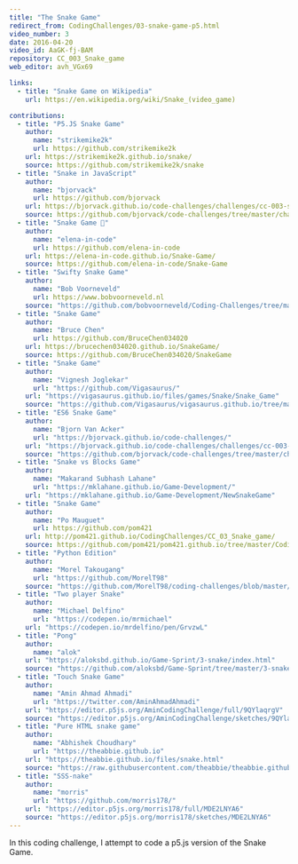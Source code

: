 ```yaml
---
title: "The Snake Game"
redirect_from: CodingChallenges/03-snake-game-p5.html
video_number: 3
date: 2016-04-20
video_id: AaGK-fj-BAM
repository: CC_003_Snake_game
web_editor: avh_VGx69

links:
  - title: "Snake Game on Wikipedia"
    url: https://en.wikipedia.org/wiki/Snake_(video_game)

contributions:
  - title: "P5.JS Snake Game"
    author:
      name: "strikemike2k"
      url: https://github.com/strikemike2k
    url: https://strikemike2k.github.io/snake/
    source: https://github.com/strikemike2k/snake
  - title: "Snake in JavaScript"
    author:
      name: "bjorvack"
      url: https://github.com/bjorvack
    url: https://bjorvack.github.io/code-challenges/challenges/cc-003-snake/
    source: https://github.com/bjorvack/code-challenges/tree/master/challenges/cc-003-snake
  - title: "Snake Game 🐍"
    author:
      name: "elena-in-code"
      url: https://github.com/elena-in-code
    url: https://elena-in-code.github.io/Snake-Game/
    source: https://github.com/elena-in-code/Snake-Game
  - title: "Swifty Snake Game"
    author:
      name: "Bob Voorneveld"
      url: https://www.bobvoorneveld.nl
    source: "https://github.com/bobvoorneveld/Coding-Challenges/tree/master/CC003-The%20Snake%20Game"
  - title: "Snake Game"
    author:
      name: "Bruce Chen"
      url: https://github.com/BruceChen034020
    url: https://brucechen034020.github.io/SnakeGame/
    source: https://github.com/BruceChen034020/SnakeGame
  - title: "Snake Game"
    author:
      name: "Vignesh Joglekar"
      url: "https://github.com/Vigasaurus/"
    url: "https://vigasaurus.github.io/files/games/Snake/Snake_Game"
    source: "https://github.com/Vigasaurus/vigasaurus.github.io/tree/master/files/games/Snake"
  - title: "ES6 Snake Game"
    author:
      name: "Bjorn Van Acker"
      url: "https://bjorvack.github.io/code-challenges/"
    url: "https://bjorvack.github.io/code-challenges/challenges/cc-003-snake/"
    source: "https://github.com/bjorvack/code-challenges/tree/master/challenges/cc-003-snake"
  - title: "Snake vs Blocks Game"
    author:
      name: "Makarand Subhash Lahane"
      url: "https://mklahane.github.io/Game-Development/"
    url: "https://mklahane.github.io/Game-Development/NewSnakeGame"
  - title: "Snake Game"
    author:
      name: "Po Mauguet"
      url: https://github.com/pom421
    url: http://pom421.github.io/CodingChallenges/CC_03_Snake_game/
    source: https://github.com/pom421/pom421.github.io/tree/master/CodingChallenges/CC_03_Snake_game
  - title: "Python Edition"
    author:
      name: "Morel Takougang"
      url: "https://github.com/MorelT98"
    source: "https://github.com/MorelT98/coding-challenges/blob/master/003_snake.py"
  - title: "Two player Snake"
    author:
      name: "Michael Delfino"
      url: "https://codepen.io/mrmichael"
    url: "https://codepen.io/mrdelfino/pen/GrvzwL"
  - title: "Pong"
    author:
      name: "alok"
    url: "https://aloksbd.github.io/Game-Sprint/3-snake/index.html"
    source: "https://github.com/aloksbd/Game-Sprint/tree/master/3-snake"
  - title: "Touch Snake Game"
    author:
      name: "Amin Ahmad Ahmadi"
      url: "https://twitter.com/AminAhmadAhmadi"
    url: "https://editor.p5js.org/AminCodingChallenge/full/9QYlaqrgV"
    source: "https://editor.p5js.org/AminCodingChallenge/sketches/9QYlaqrgV"
  - title: "Pure HTML snake game"
    author:
      name: "Abhishek Choudhary"
      url: "https://theabbie.github.io"
    url: "https://theabbie.github.io/files/snake.html"
    source: "https://raw.githubusercontent.com/theabbie/theabbie.github.io/master/files/snake.html"
  - title: "SSS-nake"
    author:
      name: "morris"
      url: "https://github.com/morris178/"
    url: "https://editor.p5js.org/morris178/full/MDE2LNYA6"
    source: "https://editor.p5js.org/morris178/sketches/MDE2LNYA6"
---
```


In this coding challenge, I attempt to code a p5.js version of the Snake Game.
